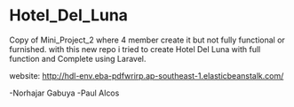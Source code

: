 # Hotel_Del_Luna

Copy of Mini_Project_2 where 4 member create it but not fully functional or furnished. with this new repo i tried to create Hotel Del Luna with full function and Complete using Laravel.

website: http://hdl-env.eba-pdfwrirp.ap-southeast-1.elasticbeanstalk.com/

-Norhajar Gabuya
-Paul Alcos
